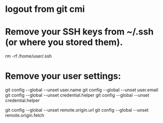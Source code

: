 # logout from git cmi

# Remove your SSH keys from ~/.ssh (or where you stored them).
rm -rf /home/user/.ssh

# Remove your user settings:

git config --global --unset user.name
git config --global --unset user.email
git config --global --unset credential.helper
git config --global --unset credential.helper

git config --global --unset remote.origin.url
git config --global --unset remote.origin.fetch

